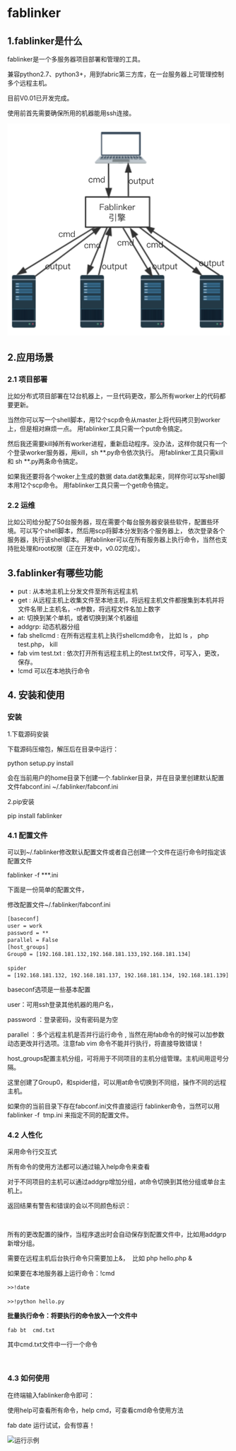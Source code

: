 # fablinker
## 1.fablinker是什么
fablinker是一个多服务器项目部署和管理的工具。

兼容python2.7、python3+，用到fabric第三方库，在一台服务器上可管理控制多个远程主机。

目前V0.01已开发完成。

使用前首先需要确保所用的机器能用ssh连接。

![原理图](img/fab.png)

## 2.应用场景

### 2.1 项目部署

比如分布式项目部署在12台机器上，一旦代码更改，那么所有worker上的代码都要更新。

当然你可以写一个shell脚本，用12个scp命令从master上将代码拷贝到worker上，但是相对麻烦一点。
用fablinker工具只需一个put命令搞定。

然后我还需要kill掉所有worker进程，重新启动程序。没办法，这样你就只有一个个登录worker服务器，用kill，sh  **.py命令依次执行。
用fablinker工具只需kill 和 sh **.py两条命令搞定。

如果我还要将各个woker上生成的数据 data.dat收集起来，同样你可以写shell脚本用12个scp命令。
用fablinker工具只需一个get命令搞定。

### 2.2 运维

比如公司给分配了50台服务器，现在需要个每台服务器安装些软件，配置些环境。可以写个shell脚本，然后用scp将脚本分发到各个服务器上，
依次登录各个服务器，执行该shell脚本。
用fablinker可以在所有服务器上执行命令，当然也支持批处理和root权限（正在开发中，v0.02完成）。

## 3.fablinker有哪些功能

* put : 从本地主机上分发文件至所有远程主机
* get : 从远程主机上收集文件至本地主机，将远程主机文件都搜集到本机并将文件名带上主机名，-n参数，将远程文件名加上数字
* at: 切换到某个单机，或者切换到某个机器组
* addgrp: 动态机器分组
* fab shellcmd : 在所有远程主机上执行shellcmd命令， 比如 ls ， php  test.php， kill 
* fab vim test.txt : 依次打开所有远程主机上的test.txt文件，可写入，更改， 保存。
* !cmd   可以在本地执行命令

## 4. 安装和使用

### 安装

1.下载源码安装

下载源码压缩包，解压后在目录中运行：

python setup.py install

会在当前用户的home目录下创建一个.fablinker目录，并在目录里创建默认配置文件fabconf.ini
~/.fablinker/fabconf.ini

2.pip安装

pip install fablinker



### 4.1 配置文件
可以到~/.fablinker修改默认配置文件或者自己创建一个文件在运行命令时指定该配置文件

fablinker -f ***.ini

下面是一份简单的配置文件，

修改配置文件~/.fablinker/fabconf.ini
 
```
[baseconf]
user = work
password = **
parallel = False
[host_groups]
Group0 = [192.168.181.132,192.168.181.133,192.168.181.134]

spider = [192.168.181.132, 192.168.181.137, 192.168.181.134, 192.168.181.139]
```



baseconf选项是一些基本配置

user：可用ssh登录其他机器的用户名，

password ：登录密码，没有密码是为空

parallel ：多个远程主机是否并行运行命令 , 当然在用fab命令的时候可以加参数动态更改并行选项。注意fab vim 命令不能并行执行，将直接导致错误！


host_groups配置主机分组，可将用于不同项目的主机分组管理。主机间用逗号分隔。


这里创建了Group0，和spider组，可以用at命令切换到不同组，操作不同的远程主机。


如果你的当前目录下存在fabconf.ini文件直接运行 fablinker命令，当然可以用fablinker -f  tmp.ini 来指定不同的配置文件。

### 4.2 人性化
采用命令行交互式

所有命令的使用方法都可以通过输入help命令来查看





对于不同项目的主机可以通过addgrp增加分组，at命令切换到其他分组或单台主机上。

返回结果有警告和错误的会以不同颜色标识：



 

所有的更改配置的操作，当程序退出时会自动保存到配置文件中，比如用addgrp新增分组。

需要在远程主机后台执行命令只需要加上&，  比如 php hello.php &



如果要在本地服务器上运行命令：!cmd
```
>>!date

>>!python hello.py 
```


**批量执行命令：将要执行的命令放入一个文件中**

```fab bt  cmd.txt```

其中cmd.txt文件中一行一个命令

 

### 4.3 如何使用


在终端输入fablinker命令即可：


使用help可查看所有命令，help cmd，可查看cmd命令使用方法

fab date 运行试试，会有惊喜！



![运行示例](img/test.png)

